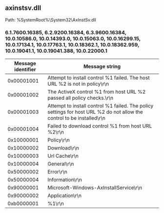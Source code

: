 ## axinstsv.dll

Path: %SystemRoot%\System32\AxInstSv.dll

### 6.1.7600.16385, 6.2.9200.16384, 6.3.9600.16384, 10.0.10586.0, 10.0.14393.0, 10.0.15063.0, 10.0.16299.15, 10.0.17134.1, 10.0.17763.1, 10.0.18362.1, 10.0.18362.959, 10.0.19041.1, 10.0.19041.388, 10.0.22000.1

Message identifier | Message string
--- | ---
0x00001001 | Attempt to install control %1 failed. The host URL %2 is not in policy\r\n
0x00001002 | The ActiveX control %1 from host URL %2 passed all policy checks.\r\n
0x00001003 | Attempt to install control %1 failed. The policy settings for host URL %2 do not allow the control to be installed\r\n
0x00001004 | Failed to download control %1 from host URL %2\r\n
0x10000001 | Policy\r\n
0x10000002 | Download\r\n
0x10000003 | Url Cache\r\n
0x10000004 | General\r\n
0x50000002 | Error\r\n
0x50000004 | Information\r\n
0x90000001 | Microsoft-Windows-AxInstallService\r\n
0x90000002 | Application\r\n
0xb0000001 | %1\r\n
